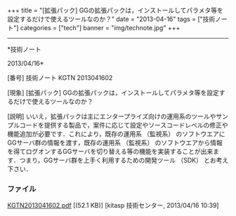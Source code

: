 ﻿+++
title = "[拡張パック] GGの拡張パックは，インストールしてパラメタ等を設定するだけで使えるツールなのか？"
date = "2013-04-16"
tags = ["技術ノート"]
categories = ["tech"]
banner = "img/technote.jpg"
+++

-----------------------------------------------------------------------------------------------------------------------------

*技術ノート

2013/04/16*


[番号]
技術ノート KGTN 2013041602

[現象]
[拡張パック]
GGの拡張パックは，インストールしてパラメタ等を設定するだけで使えるツールなのか？

[説明]
いいえ，拡張パックは主にエンタープライズ向けの運用系のツールやサンプルコードを提供する製品で，案件に応じて設定やソースコードレベルの修正や機能追加が必要です．これにより，既存の運用系
（監視系） のソフトウエアにGGサーバ群の情報を渡す，既存の運用系
（監視系）
のソフトウエアから情報を得てログオンするGGサーバを切り替える等の機能を実装することが出来ます．つまり，GGサーバ群を上手く利用するための開発ツール
（SDK） とお考え下さい．


### ファイル

 
 


[KGTN2013041602.pdf](http://techreport.kitasp.net/attachments/download/1320/KGTN2013041602.pdf)
 [(52.1 KB)] [kitasp 技術センター, 2013/04/16
10:39]


 


 

